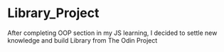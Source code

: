 # Library_Project

After completing OOP section in my JS learning, I decided to settle new knowledge and build Library from The Odin Project
